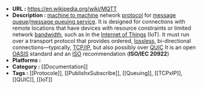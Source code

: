 - **URL :** https://en.wikipedia.org/wiki/MQTT
- **Description :** [machine to machine](https://en.wikipedia.org/wiki/Machine_to_machine "Machine to machine") network [protocol](https://en.wikipedia.org/wiki/Communication_protocol "Communication protocol") for [message queue](https://en.wikipedia.org/wiki/Message_queue "Message queue")/[message queuing service](https://en.wikipedia.org/wiki/Message_queuing_service "Message queuing service"). It is designed for connections with remote locations that have devices with resource constraints or limited network [bandwidth](https://en.wikipedia.org/wiki/Bandwidth_(computing) "Bandwidth (computing)"), such as in the [Internet of Things](https://en.wikipedia.org/wiki/Internet_of_Things "Internet of Things") (IoT). It must run over a transport protocol that provides ordered, [lossless](https://en.wikipedia.org/wiki/Lossless_compression "Lossless compression"), bi-directional connections—typically, [TCP/IP](https://en.wikipedia.org/wiki/TCP/IP "TCP/IP"), but also possibly over [QUIC](https://en.wikipedia.org/wiki/QUIC "QUIC") It is an open [OASIS](https://en.wikipedia.org/wiki/OASIS_(organization) "OASIS (organization)") standard and an [ISO](https://en.wikipedia.org/wiki/International_Organization_for_Standardization "International Organization for Standardization") recommendation (**ISO/IEC 20922**)
- **Platforms :** 
- **Category :** [[Documentation]]
- **Tags :** [[Protocole]], [[PublishxSubscribe]], [[Queuing]], [[TCPxIP]], [[QUIC]], [[IoT]]